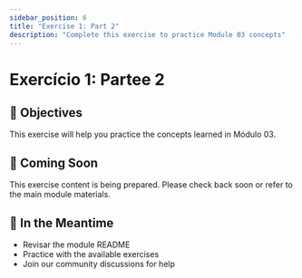 ```yaml
---
sidebar_position: 6
title: "Exercise 1: Part 2"
description: "Complete this exercise to practice Module 03 concepts"
---
```


# Exercício 1: Partee 2

## 🎯 Objectives

This exercise will help you practice the concepts learned in Módulo 03.

## 📝 Coming Soon

This exercise content is being prepared. Please check back soon or refer to the main module materials.

## 🚀 In the Meantime

- Revisar the module README
- Practice with the available exercises
- Join our community discussions for help
